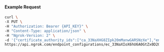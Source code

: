 <!-- Code generated for API Clients. DO NOT EDIT. -->

#### Example Request

```bash
curl \
-X PUT \
-H "Authorization: Bearer {API_KEY}" \
-H "Content-Type: application/json" \
-H "Ngrok-Version: 2" \
-d '{"certificate_authority_ids":["ca_33NaXHG8ZIpk20mManwGARSNzXe"],"enabled":true}' \
https://api.ngrok.com/endpoint_configurations/ec_33NaXIoX6hU6A0GtZx0D2QMoP1k/mutual_tls
```
